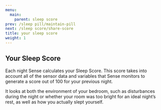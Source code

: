 ```yaml
---
menu:
  main:
    parent: sleep score
prev: /sleep pill/maintain-pill
next: /sleep score/share-score
title: your sleep score
weight: 1
---
```


## Your Sleep Score


Each night Sense calculates your Sleep Score. This score takes into account all of the sensor data and variables that Sense monitors to generate a score out of 100 for your previous night.


It looks at both the environment of your bedroom, such as disturbances during the night or whether your room was too bright for an ideal night’s rest, as well as how you actually slept yourself.
